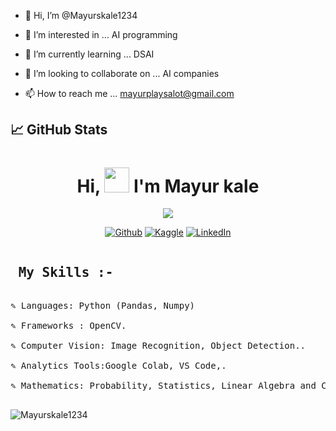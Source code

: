 - 👋 Hi, I’m @Mayurskale1234
- 👀 I’m interested in ... AI programming

- 🌱 I’m currently learning ... DSAI
- 💞️ I’m looking to collaborate on ... AI companies
- 📫 How to reach me ... mayurplaysalot@gmail.com

<!---
Mayurskale1234/Mayurskale1234 is a ✨ special ✨ repository because its `README.md` (this file) appears on your GitHub profile.
You can click the Preview link to take a look at your changes.
--->

## 📈 GitHub Stats

<h1 width="100%" align="center">Hi, <img src="https://github.com/Mayurskale1234/Mayurskale1234/blob/main/hi.gif" height="40px" /> I'm Mayur kale</h1>


<p align="center" height="40px"/>
  <a href="https://github.com/Mayurskale1234"> <img src="https://readme-typing-svg.herokuapp.com?color=%2336BCF7&duration=3000&lines=ML+madness;Online+Learning+Addict;Computer+Vision+Practitioner;Curious+about+AI"></a>
</p>

<p align="center">
   <a href="https://github.com/Mayurskale1234?tab=repositories">
    <img alt="Github" title="Github Profile" href="https://github.com/Mayurskale1234?tab=repositories" src="https://img.shields.io/badge/Github-Repositories-blue"></a>

  
  <a href="https://www.kaggle.com/kartik2khandelwal/code">
    <img alt="Kaggle" title="Kaggle Profile" href="https://www.kaggle.com/mayur5202/code" src="https://img.shields.io/badge/Kaggle-Notebooks-blue"></a>
  
  
  <a href="https://www.linkedin.com/in/kartik-khandelwal-7347161ab/">
    <img alt="LinkedIn" title="LinkedIn Profile" href="https://www.linkedin.com/in/mayur-kale-b4a06a224/" src="https://img.shields.io/badge/LinkedIn-Profile-blue"></a>
  
<pre>
<h2> My Skills :- </h2>
✎ Languages: Python (Pandas, Numpy)

✎ Frameworks : OpenCV.

✎ Computer Vision: Image Recognition, Object Detection..

✎ Analytics Tools:Google Colab, VS Code,.

✎ Mathematics: Probability, Statistics, Linear Algebra and Calculus.

</pre>

<p align="centre"><img src="https://github-readme-stats-five-lyart.vercel.app/api?username=Mayurskale1234&show_icons=true" alt="Mayurskale1234" /> </p>
